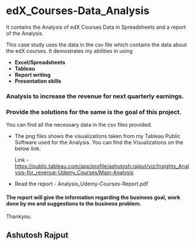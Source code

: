# edX_Courses-Data_Analysis
It contains the Analysis of edX Courses Data in Spreadsheets and a report of the Analysis.

This case study uses the data in the csv file which contains the data about the edX courses. It demostrates my abilities in using
- **Excel/Spreadsheets**
- **Tableau**
- **Report writing** 
- **Presentation skills**

### Analysis to increase the revenue for next quarterly earnings.
### Provide the solutions for the same is the goal of this project.


You can find all the necessary data in the csv files provided.

- The png files shows the visualizations taken from my Tableau Public Software used for the Analysis.
  You can find the Visualizations on the below link.
  
  Link - https://public.tableau.com/app/profile/ashutosh.rajput/viz/Insights_Analysis-for_revenue-Udemy_Courses/Main-Analysis
  
  
- Read the report - Analysis_Udemy-Courses-Report.pdf

####  The report will give the information regarding the business goal, work done by me and suggestions to the business problem.
  
  
  
  Thankyou.
  ## Ashutosh Rajput
